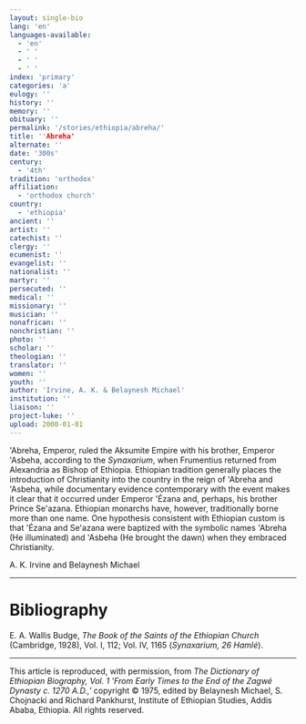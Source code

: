 ```yaml
---
layout: single-bio
lang: 'en'
languages-available:
  - 'en'
  - ' '
  - ' '
  - ' '
index: 'primary'
categories: 'a'
eulogy: ''
history: ''
memory: ''
obituary: ''
permalink: '/stories/ethiopia/abreha/'
title: ''Abreha'
alternate: ''
date: '300s'
century:
  - '4th'
tradition: 'orthodox'
affiliation:
  - 'orthodox church'
country:
  - 'ethiopia'
ancient: ''
artist: ''
catechist: ''
clergy: ''
ecumenist: ''
evangelist: ''
nationalist: ''
martyr: ''
persecuted: ''
medical: ''
missionary: ''
musician: ''
nonafrican: ''
nonchristian: ''
photo: ''
scholar: ''
theologian: ''
translator: ''
women: ''
youth: ''
author: 'Irvine, A. K. & Belaynesh Michael'
institution: ''
liaison: ''
project-luke: ''
upload: 2000-01-01
---
```



'Abreha, Emperor, ruled the Aksumite Empire with his brother, Emperor 'Asbeha, according to the *Synaxarium*, when Frumentius returned from Alexandria as Bishop of Ethiopia. Ethiopian tradition generally places the introduction of Christianity into the country in the reign of 'Abreha and 'Asbeha, while documentary evidence contemporary with the event makes it clear that it occurred under Emperor 'Ézana and, perhaps, his brother Prince Se'azana. Ethiopian monarchs have, however, traditionally borne more than one name. One hypothesis consistent with Ethiopian custom is that 'Ézana and Se'azana were baptized with the symbolic names 'Abreha (He illuminated) and 'Asbeha (He brought the dawn) when they embraced Christianity.

A. K. Irvine and Belaynesh Michael

---

# Bibliography

E. A. Wallis Budge, *The Book of the Saints of the Ethiopian Church* (Cambridge, 1928), Vol. I,  112; Vol. IV, 1165 (*Synaxarium, 26 Hamlé*).

---

This article is reproduced, with permission, from *The Dictionary of Ethiopian Biography, Vol. 1 'From Early Times to the End of the Zagwé Dynasty c. 1270 A.D.,'* copyright &copy; 1975, edited by Belaynesh Michael, S. Chojnacki and Richard Pankhurst, Institute of Ethiopian Studies, Addis Ababa, Ethiopia.  All rights reserved.